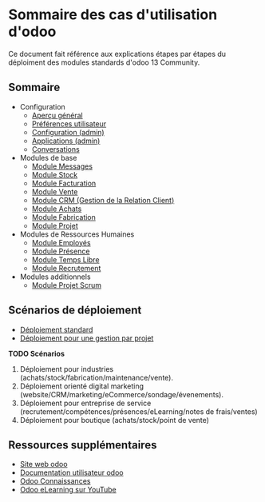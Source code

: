 # Sommaire des cas d'utilisation d'odoo

Ce document fait référence aux explications étapes par étapes du déploiment des modules standards d'odoo 13 Community.

## Sommaire

<!--ts-->

* Configuration
  * [Aperçu général](./odoo-overview-fr.md)
  * [Préférences utilisateur](./odoo-user-preferences-fr.md)
  * [Configuration (admin)](./odoo-configuration-fr.md)
  * [Applications (admin)](./odoo-applications-fr.md)
  * [Conversations](./odoo-conversations.md)
* Modules de base
  * [Module Messages](./odoo-mod-messages-fr.md)
  * [Module Stock](./odoo-mod-stock-fr.md)
  * [Module Facturation](./odoo-mod-facturation-fr.md)
  * [Module Vente](./odoo-mod-vente-fr.md)
  * [Module CRM (Gestion de la Relation Client)](./odoo-mod-crm-fr.md)
  * [Module Achats](./odoo-mod-achats-fr.md)
  * [Module Fabrication](./odoo-mod-fabrication-fr.md)
  * [Module Projet](./odoo-mod-projet-fr.md)
* Modules de Ressources Humaines
  * [Module Employés](./odoo-mod-employee-fr.md)
  * [Module Présence](./odoo-mod-presence-fr.md)
  * [Module Temps Libre](./odoo-mod-temps-libre-fr.md)
  * [Module Recrutement](./odoo-mod-recrutement-fr.md)
* Modules additionnels
  * [Module Projet Scrum](./odoo-mod-add-project-scrum-fr.md)

<!--te-->

## Scénarios de déploiement

<!--ts-->

* [Déploiement standard](./odoo-deploy-scenario-standard.md)
* [Déploiement pour une gestion par projet](./odoo-deploy-scenario-projet.md)

<!--te-->

**TODO Scénarios**

1. Déploiement pour industries (achats/stock/fabrication/maintenance/vente).
1. Déploiement orienté digital marketing (website/CRM/marketing/eCommerce/sondage/évenements).
1. Déploiement pour entreprise de service (recrutement/compétences/présences/eLearning/notes de frais/ventes)
1. Déploiement pour boutique (achats/stock/point de vente)

## Ressources supplémentaires

- [Site web odoo](https://www.odoo.com/fr_FR/page/all-apps)
- [Documentation utilisateur odoo](https://www.odoo.com/documentation/user/13.0/fr/index.html)
- [Odoo Connaissances](https://www.odoo.com/fr_FR/slides)
- [Odoo eLearning sur YouTube](https://www.youtube.com/watch?v=u4uJTeqskxc&list=PL1-aSABtP6AD-t0GEoxMXgCa_qLsHs5PR)